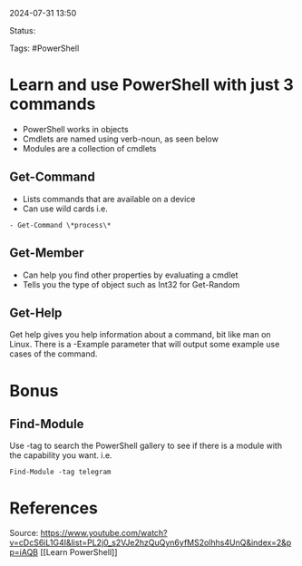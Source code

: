 2024-07-31 13:50

Status:

Tags: #PowerShell 

# Learn and use PowerShell with just 3 commands

- PowerShell works in objects
- Cmdlets are named using verb-noun, as seen below
- Modules are a collection of cmdlets

## Get-Command
- Lists commands that are available on a device
- Can use wild cards i.e.
```
- Get-Command \*process\*
```

## Get-Member
- Can help you find other properties by evaluating a cmdlet
- Tells you the type of object such as Int32 for Get-Random

## Get-Help
Get help gives you help information about a command, bit like man on Linux. There is a -Example parameter that will output some example use cases of the command.

# Bonus
## Find-Module
Use -tag to search the PowerShell gallery to see if there is a module with the capability you want. i.e.
```
Find-Module -tag telegram
```

# References
Source: https://www.youtube.com/watch?v=cDcS6iL1G4I&list=PL2j0_s2VJe2hzQuQyn6yfMS2olhhs4UnQ&index=2&pp=iAQB
[[Learn PowerShell]] 